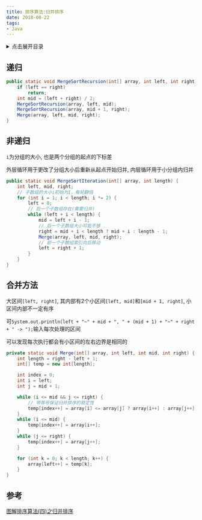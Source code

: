 ```yaml
---
title: 排序算法:归并排序
date: 2018-08-22
tags:
- Java
---
```

<details>
<summary>点击展开目录</summary>
<!-- TOC -->

- [递归](#递归)
- [非递归](#非递归)
- [合并方法](#合并方法)
- [参考](#参考)

<!-- /TOC -->
</details>

## 递归

```Java
public static void MergeSortRecursion(int[] array, int left, int right) {
    if (left == right)
        return;
    int mid = (left + right) / 2;
    MergeSortRecursion(array, left, mid);
    MergeSortRecursion(array, mid + 1, right);
    Merge(array, left, mid, right);
}
```

## 非递归

`i`为分组的大小, 也是两个分组的起点的下标差

外层循环用于更改了分组大小后重新从起点开始归并, 内层循环用于小分组内归并

```Java
public static void MergeSortIteration(int[] array, int length) {
    int left, mid, right;
    // 子数组的大小i初始为1，每轮翻倍
    for (int i = 1; i < length; i *= 2) {
        left = 0;
        // 后一个子数组存在(需要归并)
        while (left + i < length) {
            mid = left + i - 1;
            // 后一个子数组大小可能不够
            right = mid + i < length ? mid + i : length - 1;
            Merge(array, left, mid, right);
            // 前一个子数组索引向后移动
            left = right + 1;
        }
    }
}
```

## 合并方法

大区间`[left, right]`, 其内部有2个小区间`[left, mid]`和`[mid + 1, right]`, 小区间内部不一定有序

可`System.out.println(left + "~" + mid + ", " + (mid + 1) + "~" + right + " -> ");`输入每次处理的区间

可以发现每次执行都会有小区间的左右边界是相同的
```Java
private static void Merge(int[] array, int left, int mid, int right) {
    int length = right - left + 1;
    int[] temp = new int[length];

    int index = 0;
    int i = left;
    int j = mid + 1;

    while (i <= mid && j <= right) {
        // 带等号保证归并排序的稳定性
        temp[index++] = array[i] <= array[j] ? array[i++] : array[j++];
    }
    while (i <= mid) {
        temp[index++] = array[i++];
    }
    while (j <= right) {
        temp[index++] = array[j++];
    }

    for (int k = 0; k < length; k++) {
        array[left++] = temp[k];
    }
}
```

## 参考

[图解排序算法(四)之归并排序](https://www.cnblogs.com/chengxiao/p/6194356.html)

